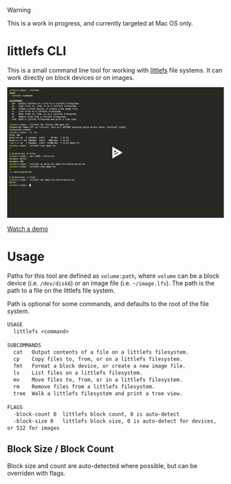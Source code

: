 > [!WARNING]  
> This is a work in progress, and currently targeted at Mac OS only.

# littlefs CLI

This is a small command line tool for working with [littlefs](https://github.com/littlefs-project/littlefs) file systems.  It can work directly on block devices or on images.

![Demo Screenshot](https://raw.githubusercontent.com/jmhobbs/littlefs-cli/refs/heads/main/.github/readme/demo.png)

[Watch a demo](https://asciinema.org/a/705988)

# Usage

Paths for this tool are defined as `volume:path`, where `volume` can be a block device (i.e. `/dev/disk6`) or an image file (i.e. `~/image.lfs`).  The path is the path to a file on the littlefs file system.

Path is optional for some commands, and defaults to the root of the file system.

```
USAGE
  littlefs <command>

SUBCOMMANDS
  cat   Output contents of a file on a littlefs filesystem.
  cp    Copy files to, from, or on a littlefs filesystem.
  fmt   Format a block device, or create a new image file.
  ls    List files on a littlefs filesystem.
  mv    Move files to, from, or in a littlefs filesystem.
  rm    Remove files from a littlefs filesystem.
  tree  Walk a littlefs filesystem and print a tree view.

FLAGS
  -block-count 0  littlefs block count, 0 is auto-detect
  -block-size 0   littlefs block size, 0 is auto-detect for devices, or 512 for images
```

## Block Size  / Block Count

Block size and count are auto-detected where possible, but can be overriden with flags.
